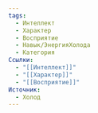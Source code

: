 ```yaml
---
tags:
  - Интеллект
  - Характер
  - Восприятие
  - Навык/ЭнергияХолода
  - Категория
Ссылки:
  - "[[Интеллект]]"
  - "[[Характер]]"
  - "[[Восприятие]]"
Источник:
  - Холод
---
```

